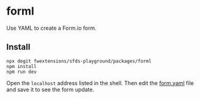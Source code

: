 # forml

Use YAML to create a Form.io form.


## Install

```shell
npx degit fwextensions/sfds-playground/packages/forml
npm install
npm run dev
```

Open the `localhost` address listed in the shell.  Then edit the [form.yaml](form.yaml) file and save it to see the form update.
